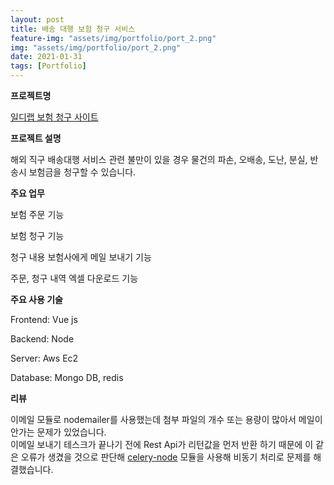 ```yaml
---
layout: post
title: 배송 대행 보험 청구 서비스
feature-img: "assets/img/portfolio/port_2.png"
img: "assets/img/portfolio/port_2.png"
date: 2021-01-31
tags: [Portfolio]
---
```


**프로젝트명**

[일디랩 보험 청구 사이트](https://ilnoir.us/claim)

**프로젝트 설명**


해외 직구 배송대행 서비스 관련 불만이 있을 경우 물건의 파손, 오배송, 도난, 분실, 반송시 보험금을 청구할 수 있습니다. 

**주요 업무** 

보험 주문 기능

보험 청구 기능

청구 내용 보험사에게 메일 보내기 기능

주문, 청구 내역 엑셀 다운로드 기능

**주요 사용 기술**

Frontend: Vue js

Backend: Node

Server: Aws Ec2

Database: Mongo DB, redis

**리뷰**

이메일 모듈로 nodemailer를 사용했는데 첨부 파일의 개수 또는 용량이 많아서 메일이 안가는 문제가 있었습니다. <br>
이메일 보내기 테스크가 끝나기 전에 Rest Api가 리턴값을 먼저 반환 하기 때문에 이 같은 오류가 생겼을 것으로 판단해 
[celery-node](https://www.npmjs.com/package/celery-node) 모듈을 사용해 비동기 처리로 문제를 해결했습니다.  
